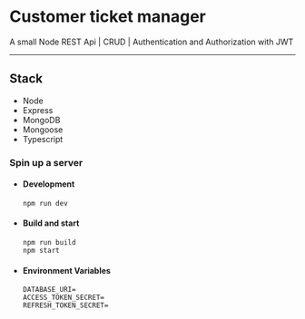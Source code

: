 # Customer ticket manager

A small Node REST Api | CRUD | Authentication and Authorization with JWT

---

## Stack

- Node
- Express
- MongoDB
- Mongoose
- Typescript

### Spin up a server

- #### Development

      npm run dev

- #### Build and start

      npm run build
      npm start

- #### Environment Variables
      DATABASE_URI=
      ACCESS_TOKEN_SECRET=
      REFRESH_TOKEN_SECRET=
